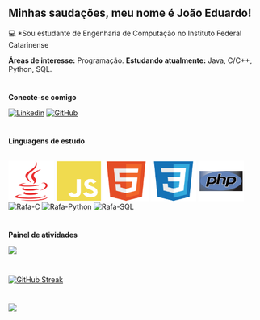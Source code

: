 ## Minhas saudações, meu nome é João Eduardo!

💻 *Sou estudante de Engenharia de Computação no Instituto Federal Catarinense


**Áreas de interesse:** Programação.
**Estudando atualmente:** Java, C/C++, Python, SQL.


# 
**Conecte-se comigo**


[![Linkedin](https://img.shields.io/badge/LinkedIn-0077B5?style=for-the-badge&logo=linkedin&logoColor=white)](https://www.linkedin.com/in/joão-eduardo-gebauer-rodrigues-dos-santos-45015a1a5/)
[![GitHub](	https://img.shields.io/badge/GitHub-100000?style=for-the-badge&logo=github&logoColor=white)](https://github.com/Haegem)

#
**Linguagens de estudo**
    
<div style="display: inline_block"><br>
    
  <img align="center" alt="Joao-Java" height="80" width="90" src="https://raw.githubusercontent.com/devicons/devicon/master/icons/java/java-plain.svg">
  <img align="center" alt="Joao-JS" height="80" width="90" src="https://raw.githubusercontent.com/devicons/devicon/master/icons/javascript/javascript-plain.svg">
  <img align="center" alt="Joao-HTML" height="80" width="90" src="https://raw.githubusercontent.com/devicons/devicon/master/icons/html5/html5-original.svg">
  <img align="center" alt="Joao-CSS" height="80" width="90" src="https://raw.githubusercontent.com/devicons/devicon/master/icons/css3/css3-original.svg">
  <img align="center" alt="Joao-PHP" height="80" width="90" src="https://raw.githubusercontent.com/devicons/devicon/master/icons/php/php-original.svg">
  <img align="center" alt="Rafa-C" height="80" width="90" src="https://cdn.jsdelivr.net/gh/devicons/devicon/icons/c/c-original.svg">
  <img align="center" alt="Rafa-Python" height="80" width="90" src="https://cdn.jsdelivr.net/gh/devicons/devicon/icons/python/python-original.svg">
  <img align="center" alt="Rafa-SQL" height="80" width="90" src="https://cdn.jsdelivr.net/gh/devicons/devicon/icons/microsoftsqlserver/microsoftsqlserver-plain.svg">
            
</div>
  
# 
**Painel de atividades**

<div align="left">
<a href="https://github.com/Haegem">
<img height="180em" src="https://github-readme-stats.vercel.app/api?username=Haegem&show_icons=true&theme=synthwave&include_all_commits=true&count_private=true"/>

# 
[![GitHub Streak](https://github-readme-streak-stats.herokuapp.com?user=Haegem&theme=dark&hide_border=true&date_format=M%20j%5B%2C%20Y%5D)](https://git.io/streak-stats)

# 
<img height="180em" src="https://github-readme-stats.vercel.app/api/top-langs/?username=Haegem&layout=compact&langs_count=7&theme=synthwave"/>
</div>
 
 #


